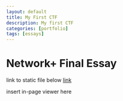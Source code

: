 ```yaml
---
layout: default
title: My First CTF
description: My first CTF
categories: [portfolio]
tags: [essays]
---
```


# Network+ Final Essay

link to static file below
[link]()

insert in-page viewer here
